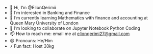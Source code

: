 - 👋 Hi, I’m @ElionQerimii
- 👀 I’m interested in Banking and Finance
- 🌱 I’m currently learning Mathematics with finance and accounting at Queen Mary University of London  
- 💞️ I’m looking to collaborate on Jupyter Notebook Python Coding
- 📫 How to reach me: email me at elionqerimi27@gmail.com
- 😄 Pronouns: He/Him
- ⚡ Fun fact: I lost 30kg

<!---
ElionQerimii/ElionQerimii is a ✨ special ✨ repository because its `README.md` (this file) appears on your GitHub profile.
You can click the Preview link to take a look at your changes.
--->
